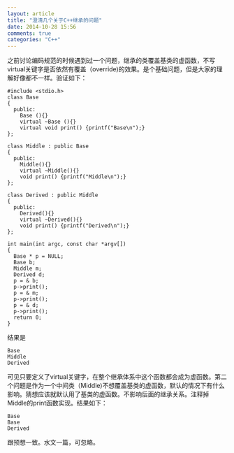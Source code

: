 ```yaml
---
layout: article
title: "澄清几个关于C++继承的问题"
date: 2014-10-28 15:56
comments: true
categories: "C++"
---
```


  之前讨论编码规范的时候遇到过一个问题，继承的类覆盖基类的虚函数，不写virtual关键字是否依然有覆盖（override)的效果。是个基础问题，但是大家的理解好像都不一样。验证如下：

  	#include <stdio.h>
	class Base
	{
	  public:
	    Base (){}
	    virtual ~Base (){}
	    virtual void print() {printf("Base\n");}
	};

	class Middle : public Base
	{
	  public:
	    Middle(){}
	    virtual ~Middle(){}
	    void print() {printf("Middle\n");}
	};

	class Derived : public Middle
	{
	  public:
	    Derived(){}
	    virtual ~Derived(){}
	    void print() {printf("Derived\n");}
	};

	int main(int argc, const char *argv[])
	{
	  Base * p = NULL;
	  Base b;
	  Middle m;
	  Derived d;
	  p = & b;
	  p->print();
	  p = & m;
	  p->print();
	  p = & d;
	  p->print();
	  return 0;
	}
  
<!--more-->

  结果是

	Base
	Middle
	Derived
  
  可见只要定义了virtual关键字，在整个继承体系中这个函数都会成为虚函数。第二个问题是作为一个中间类（Middle)不想覆盖基类的虚函数，默认的情况下有什么影响。猜想应该就默认用了基类的虚函数。不影响后面的继承关系。注释掉Middle的print函数实现。结果如下：

	Base
	Base
	Derived
  
  跟预想一致。水文一篇，可忽略。